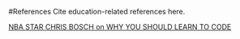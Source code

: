 #References
Cite education-related references here.

[NBA STAR CHRIS BOSCH on WHY YOU SHOULD LEARN TO CODE](http://www.wired.com/opinion/2013/10/chris-bosh-why-everyone-should-learn-to-code/)